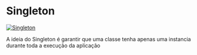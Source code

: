 # Singleton

[![Singleton](https://pt.wikipedia.org/wiki/Ficheiro:Singleton.png)](https://pt.wikipedia.org/wiki/Singleton)

A ideia do Singleton é garantir que uma classe tenha apenas uma instancia durante toda a execução da aplicação